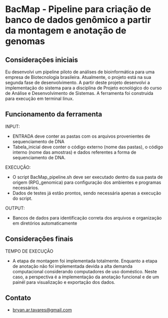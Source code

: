# BacMap - Pipeline para criação de banco de dados genômico a partir da montagem e anotação de genomas

## Considerações iniciais

Eu desenvolvi um pipeline piloto de análises de bioinformática para uma empresa de Biotecnologia brasileira. Atualmente, o projeto está na sua segunda fase de desenvolvimento. A partir deste projeto desenvolvi a implementação do sistema para a disciplina de Projeto ecnológico do curso de Análise e Desenvolvimento de Sistemas. A ferramenta foi construida para execução em terminal linux.

## Funcionamento da ferramenta

INPUT:
- ENTRADA deve conter as pastas com os arquivos provenientes de sequenciamento de DNA
- Tabela_inicial deve conter o código externo (nome das pastas), o código interno (nome das amostras) e dados referentes a forma de sequenciamento de DNA.

EXECUÇÃO:
- O script BacMap_pipeline.sh deve ser executado dentro da sua pasta de origem (RPG_genomica) para configuração dos ambientes e programas necessários.
- Dados de testes já estão prontos, sendo necessária apenas a execução do script.

OUTPUT:
- Bancos de dados para identificação correta dos arquivos e organização em diretórios automaticamente

## Considerações finais

TEMPO DE EXECUÇÃO
- A etapa de montagem foi implementada totalmente. Enquanto a etapa de anotação não foi implementada devida a alta demanda computacional considerando computadores de uso doméstico. Neste caso, a perspectiva é a implementação da anotação funcional e de um painél para visualização e exportação dos dados.

## Contato
- bryan.ar.tavares@gmail.com